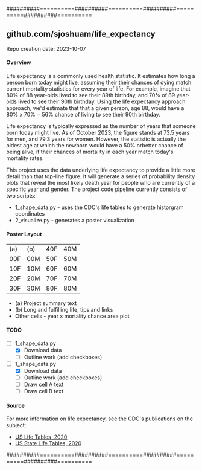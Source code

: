 ##########==========##########==========##########==========##########==========

## github.com/sjoshuam/life_expectancy
Repo creation date: 2023-10-07

#### Overview

Life expectancy is a commonly used health statistic.  It estimates how long a
person born today might live, assuming their their chances of dying match current
mortality statistics for every year of life. For example, imagine that 80% of 88
year-olds lived to see their 89th birthday, and 70% of 89 year-olds lived to see
their 90th birthday.  Using the life expectancy approach approach, we'd estimate
that that a given person, age 88, would have a 80% x 70% = 56% chance of living
to see their 90th birthday.

Life expectancy is typically expressed as the number of years that someone born
today might live. As of October 2023, the figure stands at 73.5 years for men,
and 79.3 years for women. However, the statistic is actually the oldest age at
which the newborn would have a 50% orbetter chance of being alive, if their
chances of mortality in each year match today's mortality rates.

This project uses the data underlying life expectancy to provide a little more
detail than that top-line figure.  It will generate a series of probability
density plots that reveal the most likely death year for people who are currently
of a specific year and gender.  The project code pipeline currently consists of
two scripts:

- 1_shape_data.py - uses the CDC's life tables to generate historgram coordinates
- 2_visualize.py  - generates a poster visualization

#### Poster Layout

|       |      |       |       |
|:-     |:-    |:-     |:-     |
|(a)    |(b)   |40F    |40M    |
|00F    |00M   |50F    |50M    |
|10F    |10M   |60F    |60M    |
|20F    |20M   |70F    |70M    |
|30F    |30M   |80F    |80M    |

- (a) Project summary text
- (b) Long and fulfilling life, tips and links
- Other cells - year x mortality chance area plot

#### TODO

- [ ] 1_shape_data.py
    - [X] Download data
    - [ ] Outline work (add checkboxes)
- [ ] 1_shape_data.py
    - [X] Download data
    - [ ] Outline work (add checkboxes)
    - [ ] Draw cell A text
    - [ ] Draw cell B text

#### Source

For more information on life expectancy, see the CDC's publications on the subject:

+ [US Life Tables, 2020](https://www.cdc.gov/nchs/data/nvsr/nvsr71/nvsr71-01.pdf)
+ [US State Life Tables, 2020](https://www.cdc.gov/nchs/data/nvsr/nvsr71/nvsr71-02.pdf)

##########==========##########==========##########==========##########==========
